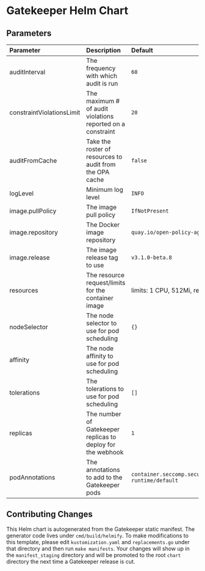 # Gatekeeper Helm Chart

## Parameters

| Parameter                 | Description                                                 | Default                                                                    |
|:--------------------------|:------------------------------------------------------------|:---------------------------------------------------------------------------|
| auditInterval             | The frequency with which audit is run                       | `60`                                                                       |
| constraintViolationsLimit | The maximum # of audit violations reported on a constraint  | `20`                                                                       |
| auditFromCache            | Take the roster of resources to audit from the OPA cache    | `false`                                                                    |
| logLevel                  | Minimum log level                                           | `INFO`                                                                     |
| image.pullPolicy          | The image pull policy                                       | `IfNotPresent`                                                             |
| image.repository          | The Docker image repository                                 | `quay.io/open-policy-agent/gatekeeper`                                     |
| image.release             | The image release tag to use                                | `v3.1.0-beta.8`                                                            |
| resources                 | The resource request/limits for the container image         | limits: 1 CPU, 512Mi, requests: 100mCPU, 256Mi                             |
| nodeSelector              | The node selector to use for pod scheduling                 | `{}`                                                                       |
| affinity                  | The node affinity to use for pod scheduling                 |                                                                            |
| tolerations               | The tolerations to use for pod scheduling                   | `[]`                                                                       |
| replicas                  | The number of Gatekeeper replicas to deploy for the webhook | `1`                                                                        |
| podAnnotations            | The annotations to add to the Gatekeeper pods               | `container.seccomp.security.alpha.kubernetes.io/manager: runtime/default`  |


## Contributing Changes

This Helm chart is autogenerated from the Gatekeeper static manifest. The
generator code lives under `cmd/build/helmify`. To make modifications to this
template, please edit `kustomization.yaml` and `replacements.go` under that
directory and then run `make manifests`. Your changes will show up in the
`manifest_staging` directory and will be promoted to the root `chart` directory
the next time a Gatekeeper release is cut.

